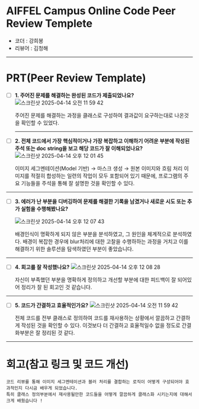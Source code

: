 # AIFFEL Campus Online Code Peer Review Templete
- 코더 : 강희봉
- 리뷰어 : 김청해

---
# PRT(Peer Review Template)
- [ ]  **1. 주어진 문제를 해결하는 완성된 코드가 제출되었나요?**
    ![스크린샷 2025-04-14 오전 11 59 42](https://github.com/user-attachments/assets/0a95696a-bcc5-449f-8bab-1905e915760b)
    
    주어진 문제를 해결하는 과정을 클래스로 구성하여 결과값이 요구하는대로 나온것을 확인할 수 있었다.

    ---
- [ ]  **2. 전체 코드에서 가장 핵심적이거나 가장 복잡하고 이해하기 어려운 부분에 작성된 
주석 또는 doc string을 보고 해당 코드가 잘 이해되었나요?**
    ![스크린샷 2025-04-14 오후 12 01 45](https://github.com/user-attachments/assets/fddc3451-f4c1-49fc-86ef-8648bf1bc5c1)
    
    이미지 세그멘테이션(Model 기반) → 마스크 생성 → 원본 이미지와 흐림 처리 이미지를 적절히 합성하는 일련의 작업이 모두 포함되어 있기 때문에, 프로그램의 주요 기능들을
    주석을 통해 잘 설명한 것을 확인할 수 있다.
---
- [ ]  **3. 에러가 난 부분을 디버깅하여 문제를 해결한 기록을 남겼거나
새로운 시도 또는 추가 실험을 수행해봤나요?**

     ![스크린샷 2025-04-14 오후 12 07 43](https://github.com/user-attachments/assets/8547fd2c-5886-4aa6-b8fa-8b9caa248196)

    배경인식이 명확하게 되지 않은 부분을 분석하였고, 그 원인을 체계적으로 분석하였다.
    배경이 복잡한 경우에 blur처리에 대한 고찰을 수행하하는 과정을 거치고 이를 해결하기 위한 솔루션을 탐색하였던 부분이 좋았습니다.

---        
- [ ]  **4. 회고를 잘 작성했나요?**
     ![스크린샷 2025-04-14 오후 12 08 28](https://github.com/user-attachments/assets/44a0bf99-d354-44de-9a82-56ae584b179d)

    자신이 부족했던 부분을 명확하게 정의하고 개선할 부분에 대한 피드백이 잘 되어있어 정리가 잘 된 회고인 것 같습니다.

---
- [ ]  **5. 코드가 간결하고 효율적인가요?**
    ![스크린샷 2025-04-14 오전 11 59 42](https://github.com/user-attachments/assets/0a95696a-bcc5-449f-8bab-1905e915760b)
    
    전체 코드를 전부 클래스로 정의하여 코드를 재사용하는 상황에서 깔끔하고 간결하게 작성된 것을 확인할 수 있다.
    이것보다 더 간결하고 효율적일수 없을 정도로 간결화부분은 잘 정리된 것 같다.

---
# 회고(참고 링크 및 코드 개선)
```
코드 리뷰를 통해 이미지 세그멘테이션과 블러 처리를 결합하는 로직이 어떻게 구성되어야 효과적인지 다시금 배우게 되었습니다.
특히 클래스 정의부분에서 재사용될만한 코드들을 어떻게 깔끔하게 클래스화 시키는지에 대해서 크게 배웠습니다 !
```
